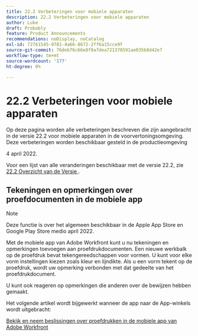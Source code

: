 ```yaml
---
title: 22.2 Verbeteringen voor mobiele apparaten
description: 22.2 Verbeteringen voor mobiele apparaten
author: Luke
draft: Probably
feature: Product Announcements
recommendations: noDisplay, noCatalog
exl-id: 72761545-9781-4a66-8672-2ff6a15cce9f
source-git-commit: 76deb76c66e8f8a7dea721378591ae035b8d42e7
workflow-type: tm+mt
source-wordcount: '177'
ht-degree: 0%

---
```


# 22.2 Verbeteringen voor mobiele apparaten

Op deze pagina worden alle verbeteringen beschreven die zijn aangebracht in de versie 22.2 voor mobiele apparaten in de voorvertoningsomgeving. Deze verbeteringen worden beschikbaar gesteld in de productieomgeving

<!--
<MadCap:conditionalText data-mc-conditions="QuicksilverOrClassic.Draft mode">
in January 2022
</MadCap:conditionalText>
-->

4 april 2022.

Voor een lijst van alle veranderingen beschikbaar met de versie 22.2, zie [&#x200B; 22.2 Overzicht van de Versie &#x200B;](../../../product-announcements/product-releases/22.2-release-activity/22-2-release-overview.md).

## Tekeningen en opmerkingen over proefdocumenten in de mobiele app

>[!NOTE]
>
>Deze functie is over het algemeen beschikbaar in de Apple App Store en Google Play Store medio april 2022.

Met de mobiele app van Adobe Workfront kunt u nu tekeningen en opmerkingen toevoegen aan proefdrukdocumenten. Een nieuwe werkbalk op de proefdruk bevat tekengereedschappen voor vormen. U kunt voor elke vorm instellingen kiezen zoals kleur en lijndikte. Als u een vorm tekent op de proefdruk, wordt uw opmerking verbonden met dat gedeelte van het proefdrukdocument.

U kunt ook reageren op opmerkingen die anderen over de bewijzen hebben gemaakt.

Het volgende artikel wordt bijgewerkt wanneer de app naar de App-winkels wordt uitgebracht:

[Bekijk en neem beslissingen over proefdrukken in de mobiele app van Adobe Workfront](../../../workfront-basics/mobile-apps/using-the-workfront-mobile-app/work-with-proofs-in-mobile-app.md)
